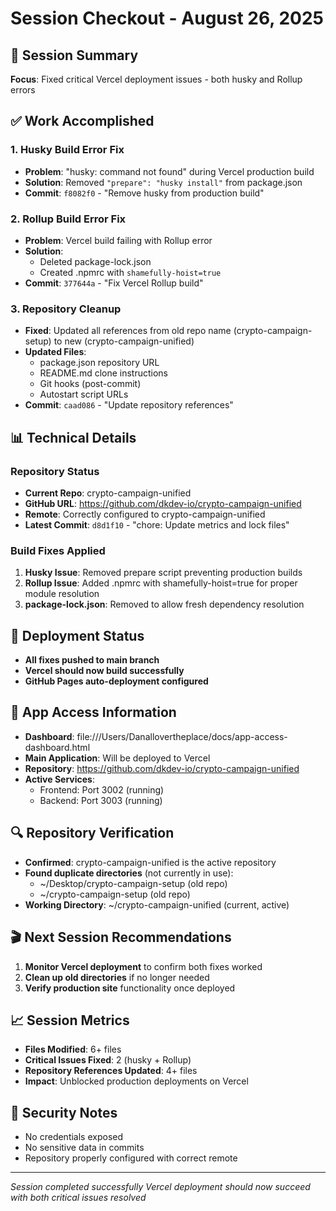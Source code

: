 # Session Checkout - August 26, 2025

## 🎯 Session Summary

**Focus**: Fixed critical Vercel deployment issues - both husky and Rollup errors

## ✅ Work Accomplished

### 1. Husky Build Error Fix

- **Problem**: "husky: command not found" during Vercel production build
- **Solution**: Removed `"prepare": "husky install"` from package.json
- **Commit**: `f8082f0` - "Remove husky from production build"

### 2. Rollup Build Error Fix

- **Problem**: Vercel build failing with Rollup error
- **Solution**:
  - Deleted package-lock.json
  - Created .npmrc with `shamefully-hoist=true`
- **Commit**: `377644a` - "Fix Vercel Rollup build"

### 3. Repository Cleanup

- **Fixed**: Updated all references from old repo name (crypto-campaign-setup) to new (crypto-campaign-unified)
- **Updated Files**:
  - package.json repository URL
  - README.md clone instructions
  - Git hooks (post-commit)
  - Autostart script URLs
- **Commit**: `caad086` - "Update repository references"

## 📊 Technical Details

### Repository Status

- **Current Repo**: crypto-campaign-unified
- **GitHub URL**: https://github.com/dkdev-io/crypto-campaign-unified
- **Remote**: Correctly configured to crypto-campaign-unified
- **Latest Commit**: `d8d1f10` - "chore: Update metrics and lock files"

### Build Fixes Applied

1. **Husky Issue**: Removed prepare script preventing production builds
2. **Rollup Issue**: Added .npmrc with shamefully-hoist=true for proper module resolution
3. **package-lock.json**: Removed to allow fresh dependency resolution

## 🚀 Deployment Status

- **All fixes pushed to main branch**
- **Vercel should now build successfully**
- **GitHub Pages auto-deployment configured**

## 📱 App Access Information

- **Dashboard**: file:///Users/Danallovertheplace/docs/app-access-dashboard.html
- **Main Application**: Will be deployed to Vercel
- **Repository**: https://github.com/dkdev-io/crypto-campaign-unified
- **Active Services**:
  - Frontend: Port 3002 (running)
  - Backend: Port 3003 (running)

## 🔍 Repository Verification

- **Confirmed**: crypto-campaign-unified is the active repository
- **Found duplicate directories** (not currently in use):
  - ~/Desktop/crypto-campaign-setup (old repo)
  - ~/crypto-campaign-setup (old repo)
- **Working Directory**: ~/crypto-campaign-unified (current, active)

## 🎬 Next Session Recommendations

1. **Monitor Vercel deployment** to confirm both fixes worked
2. **Clean up old directories** if no longer needed
3. **Verify production site** functionality once deployed

## 📈 Session Metrics

- **Files Modified**: 6+ files
- **Critical Issues Fixed**: 2 (husky + Rollup)
- **Repository References Updated**: 4+ files
- **Impact**: Unblocked production deployments on Vercel

## 🔐 Security Notes

- No credentials exposed
- No sensitive data in commits
- Repository properly configured with correct remote

---

_Session completed successfully_
_Vercel deployment should now succeed with both critical issues resolved_
